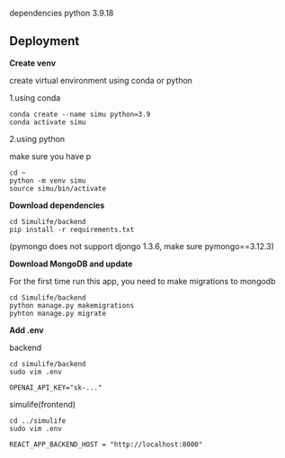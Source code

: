 dependencies
python 3.9.18

## Deployment

**Create venv**

create virtual environment using conda or python

1.using conda

```
conda create --name simu python=3.9
conda activate simu
```

2.using python

make sure you have p

```
cd ~
python -m venv simu
source simu/bin/activate
```


**Download dependencies**

```
cd Simulife/backend
pip install -r requirements.txt
```
(pymongo does not support djongo 1.3.6, make sure pymongo==3.12.3)



**Download MongoDB and update**

For the first time run this app, you need to make migrations to mongodb
```
cd Simulife/backend
python manage.py makemigrations
pyhton manage.py migrate

```




**Add .env**

backend

```
cd simulife/backend
sudo vim .env
```

```
OPENAI_API_KEY="sk-..."
```



simulife(frontend)

```
cd ../simulife
sudo vim .env
```

```
REACT_APP_BACKEND_HOST = "http://localhost:8000"
```



